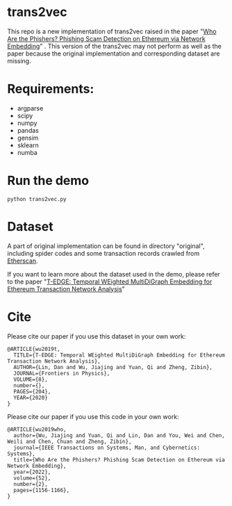 # trans2vec
This repo is a new implementation of trans2vec raised in the paper "[Who Are the Phishers? Phishing Scam Detection on Ethereum via Network Embedding](https://ieeexplore.ieee.org/document/9184813)"
. This version of the trans2vec may not perform as well as the paper because the original implementation and corresponding dataset are missing.

# Requirements:
- argparse
- scipy
- numpy
- pandas
- gensim
- sklearn
- numba

# Run the demo
```
python trans2vec.py
```

# Dataset
A part of original implementation can be found in directory "original", including spider codes and some transaction records crawled from [Etherscan](https://etherscan.io/).

If you want to learn more about the dataset used in the demo, please refer to the paper "[T-EDGE: Temporal WEighted MultiDiGraph Embedding for Ethereum Transaction Network Analysis](https://arxiv.org/abs/1905.08038)"


# Cite
Please cite our paper if you use this dataset in your own work:
```
@ARTICLE{wu2019t,
  TITLE={T-EDGE: Temporal WEighted MultiDiGraph Embedding for Ethereum Transaction Network Analysis},
  AUTHOR={Lin, Dan and Wu, Jiajing and Yuan, Qi and Zheng, Zibin},   
  JOURNAL={Frontiers in Physics},      
  VOLUME={8},      
  number={},
  PAGES={204},     
  YEAR={2020}
}
```

Please cite our paper if you use this code in your own work:
```
@ARTICLE{wu2019who,
  author={Wu, Jiajing and Yuan, Qi and Lin, Dan and You, Wei and Chen, Weili and Chen, Chuan and Zheng, Zibin},
  journal={IEEE Transactions on Systems, Man, and Cybernetics: Systems}, 
  title={Who Are the Phishers? Phishing Scam Detection on Ethereum via Network Embedding}, 
  year={2022},
  volume={52},
  number={2},
  pages={1156-1166},
}
```